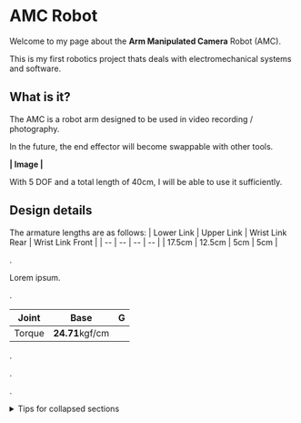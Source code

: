 # AMC Robot
Welcome to my page about the **Arm Manipulated Camera** Robot (AMC).

This is my first robotics project thats deals with electromechanical systems and software.

What is it?
---
The AMC is a robot arm designed to be used in video recording / photography.

In the future, the end effector will become swappable with other tools.

**|                Image                |**

With 5 DOF and a total length of 40cm, I will be able to use it sufficiently.

Design details
---
The armature lengths are as follows:
| Lower Link | Upper Link | Wrist Link Rear | Wrist Link Front | 
| -- | -- | -- | -- |
| 17.5cm | 12.5cm | 5cm | 5cm |

.

Lorem ipsum.

.

| Joint | Base | G |    
| --- | --- | --- |
| Torque | **24.71**kgf/cm  |

.

.

.

<details>

<summary>Tips for collapsed sections</summary>

You can add a header
---
Some test things

```ruby
   puts "Hello World"
```

</details>

